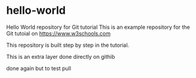 # hello-world
Hello World repository for Git tutorial
This is an example repository for the Git tutoial on https://www.w3schools.com

This repository is built step by step in the tutorial.

This is an extra layer done directly on githib

done again but to test pull
